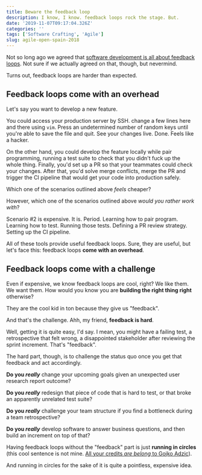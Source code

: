 ```yaml
---
title: Beware the feedback loop
description: I know, I know. feedback loops rock the stage. But.
date: '2019-11-07T09:17:04.326Z'
categories: ''
tags: ['Software Crafting', 'Agile']
slug: agile-open-spain-2018
---
```


Not so long ago we agreed that [software development is all about feedback loops](https://afontcu.dev/feedback-loops/). Not sure if we actually agreed on that, though, but nevermind.

Turns out, feedback loops are harder than expected.

## Feedback loops come with an overhead

Let's say you want to develop a new feature.

You could access your production server by SSH. change a few lines here and there using `vim`. Press an undetermined number of random keys until you're able to save the file and quit. See your changes live. Done. Feels like a hacker.

On the other hand, you could develop the feature locally while pair programming, running a test suite to check that you didn't fuck up the whole thing. Finally, you'd set up a PR so that your teammates could check your changes. After that, you'd solve merge conflicts, merge the PR and trigger the CI pipeline that would get your code into production safely.

Which one of the scenarios outlined above *feels* cheaper?

However, which one of the scenarios outlined above *would you rather work with*?

Scenario #2 is expensive. It is. Period. Learning how to pair program. Learning how to test. Running those tests. Defining a PR review strategy. Setting up the CI pipeline.

All of these tools provide useful feedback loops. Sure, they are useful, but let's face this: feedback loops **come with an overhead**.


## Feedback loops come with a challenge

Even if expensive, we know feedback loops are cool, right? We like them. We want them. How would you know you are **building the right thing right** otherwise? 

They are the cool kid in ton because they give us "feedback".

And that's the challenge. Ahh, my friend, **feedback is hard**.

Well, getting it is quite easy, I'd say. I mean, you might have a failing test, a retrospective that felt wrong, a disappointed stakeholder after reviewing the sprint increment. That's "feedback".

The hard part, though, is to challenge the status quo once you get that feedback and act accordingly.

**Do you *really*** change your upcoming goals given an unexpected user research report outcome?

**Do you *really*** redesign that piece of code that is hard to test, or that broke an apparently unrelated test suite?

**Do you *really*** challenge your team structure if you find a bottleneck during a team retrospective?

**Do you *really*** develop software to answer business questions, and then build an increment on top of that?


Having feedback loops without the "feedback" part is just **running in circles** (this cool sentence is not mine. [All your credits *are belong* to Gojko Adzic](https://www.youtube.com/watch?v=OSHPk3X6EgE)).

And running in circles for the sake of it is quite a pointless, expensive idea.
